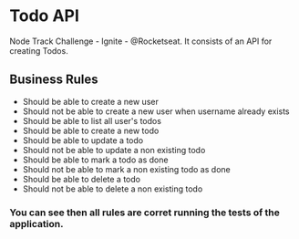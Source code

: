 # Todo API
Node Track Challenge - Ignite - @Rocketseat. It consists of an API for creating Todos.

## Business Rules

- Should be able to create a new user
- Should not be able to create a new user when username already exists
- Should be able to list all user's todos
- Should be able to create a new todo
- Should be able to update a todo
- Should not be able to update a non existing todo
- Should be able to mark a todo as done
- Should not be able to mark a non existing todo as done
- Should be able to delete a todo
- Should not be able to delete a non existing todo

### You can see then all rules are corret running the tests of the application.
